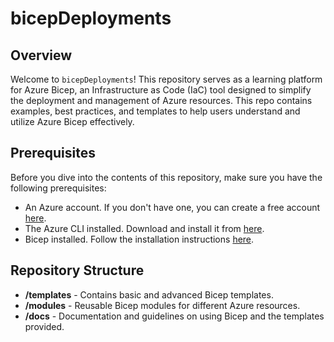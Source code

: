 # bicepDeployments

## Overview
Welcome to `bicepDeployments`! This repository serves as a learning platform for Azure Bicep, an Infrastructure as Code (IaC) tool designed to simplify the deployment and management of Azure resources. This repo contains examples, best practices, and templates to help users understand and utilize Azure Bicep effectively.

## Prerequisites
Before you dive into the contents of this repository, make sure you have the following prerequisites:

- An Azure account. If you don't have one, you can create a free account [here](https://azure.microsoft.com/free/).
- The Azure CLI installed. Download and install it from [here](https://docs.microsoft.com/en-us/cli/azure/install-azure-cli).
- Bicep installed. Follow the installation instructions [here](https://docs.microsoft.com/en-us/azure/azure-resource-manager/bicep/install).

## Repository Structure
- **/templates** - Contains basic and advanced Bicep templates.
- **/modules** - Reusable Bicep modules for different Azure resources.
- **/docs** - Documentation and guidelines on using Bicep and the templates provided.
